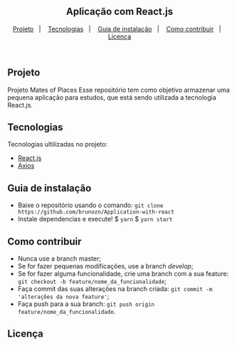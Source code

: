 <h2 align="center">Aplicação com React.js</h2>


<p align="center">
  <a href="#projeto">Projeto</a>&nbsp;&nbsp;&nbsp;|&nbsp;&nbsp;&nbsp;
  <a href="#tecnologias">Tecnologias</a>&nbsp;&nbsp;&nbsp;|&nbsp;&nbsp;&nbsp;
  <a href="#guia-de-instalação">Guia de instalação</a>&nbsp;&nbsp;&nbsp;|&nbsp;&nbsp;&nbsp;
  <a href="#como-contribuir">Como contribuir</a>&nbsp;&nbsp;&nbsp;|&nbsp;&nbsp;&nbsp;
  <a href="#licença">Licença</a>
</p>

<br>

## Projeto

Projeto Mates of Places
Esse repositório tem como objetivo armazenar uma pequena aplicação para estudos, que está sendo utilizada a tecnologia React.js. 

## Tecnologias

Tecnologias ultilizadas no projeto:

- [React.js](https://pt-br.reactjs.org/)
- [Axios](https://github.com/axios/axios)


##  Guia de instalação

- Baixe o repositório usando o comando: 
`git clone https://github.com/brunozn/Application-with-react`
- Instale dependencias e execute!
$ `yarn`
$ `yarn start`

## Como contribuir

- Nunca use a branch master;
- Se for fazer pequenas modificações, use a branch *develop*;
- Se for fazer alguma funcionalidade, crie uma branch com a sua feature: `git checkout -b feature/nome_da_funcionalidade`;
- Faça commit das suas alterações na branch criada: `git commit -m 'alterações da nova feature'`;
- Faça push para a sua branch: `git push origin feature/nome_da_funcionalidade`.

## Licença
